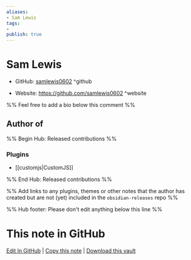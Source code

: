 ```yaml
---
aliases:
- Sam Lewis
tags:
- 
publish: true
---
```


# Sam Lewis

- GitHub: [samlewis0602](https://github.com/samlewis0602/) ^github
<!-- - Discord: `@` ^discord-->
- Website: <https://github.com/samlewis0602> ^website
<!-- - [[Publish sites|Publish site]]: ^publish-->

%% Feel free to add a bio below this comment %%


## Author of

%% Begin Hub: Released contributions %%
### Plugins
- [[customjs|CustomJS]]

%% End Hub: Released contributions %%

%% Add links to any plugins, themes or other notes that the author has created but are not (yet) included in the `obsidian-releases` repo %%

<!--
### Unlisted plugins
-->

<!--
### Others
-->

<!--
## Sponsor this author

- [[GitHub sponsors]]: [Sponsor @samlewis0602 on GitHub Sponsors](https://github.com/sponsors/samlewis0602) ^github-sponsor
- [[Buy me a coffee]]: ^buy-me-a-coffee
- [[PayPal]]: ^paypal
- [[Patreon]]: ^patreon

-->

<!--
## Follow this author

- [[YouTube Channels|On YouTube]]: ^youtube
- Twitter: ^twitter
- ...
-->

%% Hub footer: Please don't edit anything below this line %%

# This note in GitHub

<span class="git-footer">[Edit In GitHub](https://github.dev/obsidian-community/obsidian-hub/blob/main/01%20-%20Community/People/samlewis0602.md "git-hub-edit-note") | [Copy this note](https://raw.githubusercontent.com/obsidian-community/obsidian-hub/main/01%20-%20Community/People/samlewis0602.md "git-hub-copy-note") | [Download this vault](https://github.com/obsidian-community/obsidian-hub/archive/refs/heads/main.zip "git-hub-download-vault") </span>
